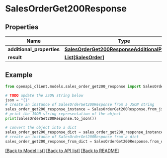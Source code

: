 # SalesOrderGet200Response


## Properties

Name | Type | Description | Notes
------------ | ------------- | ------------- | -------------
**additional_properties** | [**SalesOrderGet200ResponseAdditionalProperties**](SalesOrderGet200ResponseAdditionalProperties.md) |  | [optional] 
**result** | [**List[SalesOrder]**](SalesOrder.md) |  | [optional] 

## Example

```python
from openapi_client.models.sales_order_get200_response import SalesOrderGet200Response

# TODO update the JSON string below
json = "{}"
# create an instance of SalesOrderGet200Response from a JSON string
sales_order_get200_response_instance = SalesOrderGet200Response.from_json(json)
# print the JSON string representation of the object
print(SalesOrderGet200Response.to_json())

# convert the object into a dict
sales_order_get200_response_dict = sales_order_get200_response_instance.to_dict()
# create an instance of SalesOrderGet200Response from a dict
sales_order_get200_response_from_dict = SalesOrderGet200Response.from_dict(sales_order_get200_response_dict)
```
[[Back to Model list]](../README.md#documentation-for-models) [[Back to API list]](../README.md#documentation-for-api-endpoints) [[Back to README]](../README.md)


